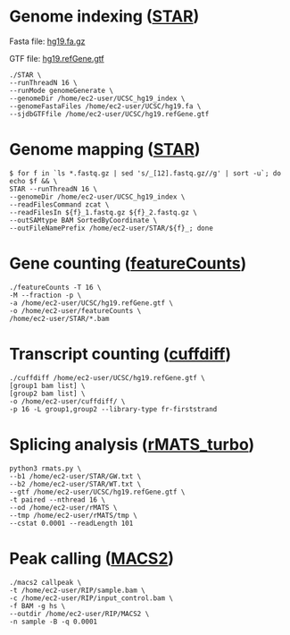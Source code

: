 # Genome indexing ([STAR](https://github.com/alexdobin/STAR))

Fasta file: [hg19.fa.gz](https://hgdownload.soe.ucsc.edu/goldenPath/hg19/bigZips/hg19.fa.gz)

GTF file: [hg19.refGene.gtf](https://hgdownload.soe.ucsc.edu/goldenPath/hg19/bigZips/genes/hg19.refGene.gtf.gz)

```
./STAR \
--runThreadN 16 \
--runMode genomeGenerate \
--genomeDir /home/ec2-user/UCSC_hg19_index \
--genomeFastaFiles /home/ec2-user/UCSC/hg19.fa \
--sjdbGTFfile /home/ec2-user/UCSC/hg19.refGene.gtf
````

# Genome mapping ([STAR](https://github.com/alexdobin/STAR))

```
$ for f in `ls *.fastq.gz | sed 's/_[12].fastq.gz//g' | sort -u`; do echo $f && \
STAR --runThreadN 16 \
--genomeDir /home/ec2-user/UCSC_hg19_index \
--readFilesCommand zcat \
--readFilesIn ${f}_1.fastq.gz ${f}_2.fastq.gz \
--outSAMtype BAM SortedByCoordinate \
--outFileNamePrefix /home/ec2-user/STAR/${f}_; done
```

# Gene counting ([featureCounts](https://subread.sourceforge.net/featureCounts.html))

```
./featureCounts -T 16 \
-M --fraction -p \
-a /home/ec2-user/UCSC/hg19.refGene.gtf \
-o /home/ec2-user/featureCounts \
/home/ec2-user/STAR/*.bam
```

# Transcript counting ([cuffdiff](https://cole-trapnell-lab.github.io/cufflinks/cuffdiff/))

```
./cuffdiff /home/ec2-user/UCSC/hg19.refGene.gtf \
[group1 bam list] \
[group2 bam list] \
-o /home/ec2-user/cuffdiff/ \
-p 16 -L group1,group2 --library-type fr-firststrand
```

# Splicing analysis ([rMATS_turbo](https://github.com/Xinglab/rmats-turbo))

```
python3 rmats.py \
--b1 /home/ec2-user/STAR/GW.txt \
--b2 /home/ec2-user/STAR/WT.txt \
--gtf /home/ec2-user/UCSC/hg19.refGene.gtf \
-t paired --nthread 16 \
--od /home/ec2-user/rMATS \
--tmp /home/ec2-user/rMATS/tmp \
--cstat 0.0001 --readLength 101
```

# Peak calling ([MACS2](https://hbctraining.github.io/Intro-to-ChIPseq/lessons/05_peak_calling_macs.html))

```
./macs2 callpeak \
-t /home/ec2-user/RIP/sample.bam \
-c /home/ec2-user/RIP/input_control.bam \
-f BAM -g hs \
--outdir /home/ec2-user/RIP/MACS2 \
-n sample -B -q 0.0001
```
